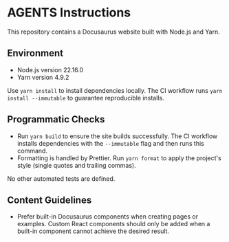 # AGENTS Instructions

This repository contains a Docusaurus website built with Node.js and Yarn.

## Environment
- Node.js version 22.16.0
- Yarn version 4.9.2

Use `yarn install` to install dependencies locally. The CI workflow runs
`yarn install --immutable` to guarantee reproducible installs.

## Programmatic Checks
- Run `yarn build` to ensure the site builds successfully. The CI workflow installs dependencies with the `--immutable` flag and then runs this command.
- Formatting is handled by Prettier. Run `yarn format` to apply the project's style (single quotes and trailing commas).

No other automated tests are defined.

## Content Guidelines
- Prefer built-in Docusaurus components when creating pages or examples.
  Custom React components should only be added when a built-in component
  cannot achieve the desired result.

